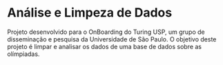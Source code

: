 # Análise e Limpeza de Dados
Projeto desenvolvido para o OnBoarding do Turing USP, um grupo de disseminação e pesquisa da Universidade de São Paulo.
O objetivo deste projeto é limpar e analisar os dados de uma base de dados sobre as olímpiadas.
